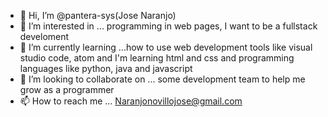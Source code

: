 - 👋 Hi, I’m @pantera-sys(Jose Naranjo)
- 👀 I’m interested in ... programming in web pages, I want to be a fullstack develoment
- 🌱 I’m currently learning ...how to use web development tools like visual studio code, atom and I'm learning html and css and programming languages 
      like python, java and javascript
- 💞️ I’m looking to collaborate on ... some development team to help me grow as a programmer
- 📫 How to reach me ... Naranjonovillojose@gmail.com

<!---
pantera-sys/pantera-sys is a ✨ special ✨ repository because its `README.md` (this file) appears on your GitHub profile.
You can click the Preview link to take a look at your changes.
--->
